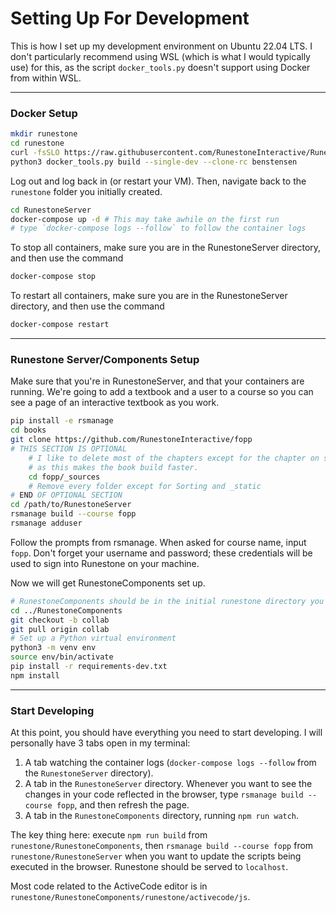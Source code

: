 # Setting Up For Development
This is how I set up my development environment on Ubuntu 22.04 LTS. I don't particularly recommend using WSL (which is what I would typically use) for this, as the script `docker_tools.py` doesn't support using Docker from within WSL.

---
### Docker Setup

```bash
mkdir runestone
cd runestone
curl -fsSLO https://raw.githubusercontent.com/RunestoneInteractive/RunestoneServer/master/docker/docker_tools.py
python3 docker_tools.py build --single-dev --clone-rc benstensen
```

Log out and log back in (or restart your VM). Then, navigate back to the `runestone` folder you initially created.
```bash
cd RunestoneServer
docker-compose up -d # This may take awhile on the first run
# type `docker-compose logs --follow` to follow the container logs
```

To stop all containers, make sure you are in the RunestoneServer directory, and then use the command
```bash
docker-compose stop
```

To restart all containers, make sure you are in the RunestoneServer directory, and then use the command 
```bash
docker-compose restart
```
---
### Runestone Server/Components Setup

Make sure that you're in RunestoneServer, and that your containers are running. We're going to add a textbook and a user to a course so you can see a page of an interactive textbook as you work.
```bash
pip install -e rsmanage
cd books
git clone https://github.com/RunestoneInteractive/fopp
# THIS SECTION IS OPTIONAL
    # I like to delete most of the chapters except for the chapter on sorting,
    # as this makes the book build faster.
    cd fopp/_sources
    # Remove every folder except for Sorting and _static
# END OF OPTIONAL SECTION
cd /path/to/RunestoneServer
rsmanage build --course fopp
rsmanage adduser
```
Follow the prompts from rsmanage. When asked for course name, input `fopp`. Don't forget your username and password; these credentials will be used to sign into Runestone on your machine. 

Now we will get RunestoneComponents set up.
```bash
# RunestoneComponents should be in the initial runestone directory you made.
cd ../RunestoneComponents 
git checkout -b collab
git pull origin collab
# Set up a Python virtual environment
python3 -m venv env
source env/bin/activate
pip install -r requirements-dev.txt
npm install
```
---

### Start Developing

At this point, you should have everything you need to start developing. I will personally have 3 tabs open in my terminal:

1. A tab watching the container logs (``docker-compose logs --follow`` from the ``RunestoneServer`` directory).
2. A tab in the ``RunestoneServer`` directory. Whenever you want to see the changes in your code reflected in the browser, type ``rsmanage build --course fopp``, and then refresh the page. 
3. A tab in the ``RunestoneComponents`` directory, running ``npm run watch``.

The key thing here: execute ``npm run build`` from ``runestone/RunestoneComponents``, then ``rsmanage build --course fopp`` from ``runestone/RunestoneServer`` when you want to update the scripts being executed in the browser. Runestone should be served to ``localhost``.

Most code related to the ActiveCode editor is in ``runestone/RunestoneComponents/runestone/activecode/js``. 